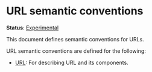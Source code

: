 <!--- Hugo front matter used to generate the website version of this page:
linkTitle: URL
--->

# URL semantic conventions

**Status**: [Experimental][DocumentStatus]

This document defines semantic conventions for URLs.

URL semantic conventions are defined for the following:

* [URL](url.md): For describing URL and its components.

[DocumentStatus]: https://opentelemetry.io/docs/specs/otel/document-status
